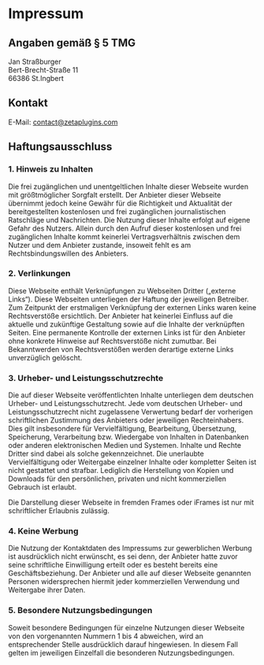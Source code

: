 # Impressum

## Angaben gemäß § 5 TMG

Jan Straßburger  
Bert-Brecht-Straße 11  
66386 St.Ingbert

## Kontakt

E-Mail: contact@zetaplugins.com

## Haftungsausschluss

### 1. Hinweis zu Inhalten

Die frei zugänglichen und unentgeltlichen Inhalte dieser Webseite wurden mit größtmöglicher Sorgfalt erstellt. Der Anbieter dieser Webseite übernimmt jedoch keine Gewähr für die Richtigkeit und Aktualität der bereitgestellten kostenlosen und frei zugänglichen journalistischen Ratschläge und Nachrichten. Die Nutzung dieser Inhalte erfolgt auf eigene Gefahr des Nutzers. Allein durch den Aufruf dieser kostenlosen und frei zugänglichen Inhalte kommt keinerlei Vertragsverhältnis zwischen dem Nutzer und dem Anbieter zustande, insoweit fehlt es am Rechtsbindungswillen des Anbieters.

### 2. Verlinkungen

Diese Webseite enthält Verknüpfungen zu Webseiten Dritter („externe Links“). Diese Webseiten unterliegen der Haftung der jeweiligen Betreiber. Zum Zeitpunkt der erstmaligen Verknüpfung der externen Links waren keine Rechtsverstöße ersichtlich. Der Anbieter hat keinerlei Einfluss auf die aktuelle und zukünftige Gestaltung sowie auf die Inhalte der verknüpften Seiten. Eine permanente Kontrolle der externen Links ist für den Anbieter ohne konkrete Hinweise auf Rechtsverstöße nicht zumutbar. Bei Bekanntwerden von Rechtsverstößen werden derartige externe Links unverzüglich gelöscht.

### 3. Urheber- und Leistungsschutzrechte

Die auf dieser Webseite veröffentlichten Inhalte unterliegen dem deutschen Urheber- und Leistungsschutzrecht. Jede vom deutschen Urheber- und Leistungsschutzrecht nicht zugelassene Verwertung bedarf der vorherigen schriftlichen Zustimmung des Anbieters oder jeweiligen Rechteinhabers. Dies gilt insbesondere für Vervielfältigung, Bearbeitung, Übersetzung, Speicherung, Verarbeitung bzw. Wiedergabe von Inhalten in Datenbanken oder anderen elektronischen Medien und Systemen. Inhalte und Rechte Dritter sind dabei als solche gekennzeichnet. Die unerlaubte Vervielfältigung oder Weitergabe einzelner Inhalte oder kompletter Seiten ist nicht gestattet und strafbar. Lediglich die Herstellung von Kopien und Downloads für den persönlichen, privaten und nicht kommerziellen Gebrauch ist erlaubt.

Die Darstellung dieser Webseite in fremden Frames oder iFrames ist nur mit schriftlicher Erlaubnis zulässig.

### 4. Keine Werbung

Die Nutzung der Kontaktdaten des Impressums zur gewerblichen Werbung ist ausdrücklich nicht erwünscht, es sei denn, der Anbieter hatte zuvor seine schriftliche Einwilligung erteilt oder es besteht bereits eine Geschäftsbeziehung. Der Anbieter und alle auf dieser Webseite genannten Personen widersprechen hiermit jeder kommerziellen Verwendung und Weitergabe ihrer Daten.

### 5. Besondere Nutzungsbedingungen

Soweit besondere Bedingungen für einzelne Nutzungen dieser Webseite von den vorgenannten Nummern 1 bis 4 abweichen, wird an entsprechender Stelle ausdrücklich darauf hingewiesen. In diesem Fall gelten im jeweiligen Einzelfall die besonderen Nutzungsbedingungen.
